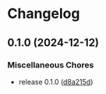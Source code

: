 # Changelog

## 0.1.0 (2024-12-12)


### Miscellaneous Chores

* release 0.1.0 ([d8a215d](https://github.com/b1rger/django-interval/commit/d8a215d2702e02c604be47d001e4d7858b45e2e1))
